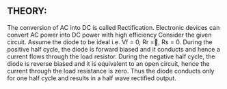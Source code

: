 ## THEORY:

The conversion of AC into DC is called Rectification. Electronic devices can convert AC power into DC power with high efficiency
Consider the given circuit. Assume the diode to be ideal i.e. Vf  = 0,  Rr =, Rs  = 0. During  the positive half cycle, the diode is forward biased and it conducts and hence a current flows through the load resistor. During the negative half cycle, the diode is reverse biased and it is equivalent to an open circuit, hence the current through the load resistance is zero. Thus the diode conducts only for one half cycle and results in a half wave rectified output.

